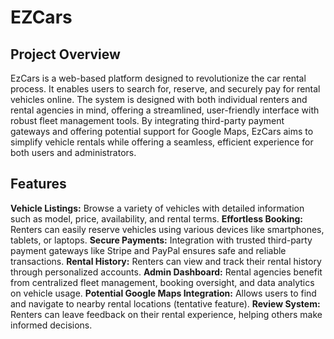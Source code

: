 # EZCars
## Project Overview
EzCars is a web-based platform designed to revolutionize the car rental process. It enables users to search for, reserve, and securely pay for rental vehicles online. The system is designed with both individual renters and rental agencies in mind, offering a streamlined, user-friendly interface with robust fleet management tools. By integrating third-party payment gateways and offering potential support for Google Maps, EzCars aims to simplify vehicle rentals while offering a seamless, efficient experience for both users and administrators.

## Features
**Vehicle Listings:** Browse a variety of vehicles with detailed information such as model, price, availability, and rental terms.
**Effortless Booking:** Renters can easily reserve vehicles using various devices like smartphones, tablets, or laptops.
**Secure Payments:** Integration with trusted third-party payment gateways like Stripe and PayPal ensures safe and reliable transactions.
**Rental History:** Renters can view and track their rental history through personalized accounts.
**Admin Dashboard:** Rental agencies benefit from centralized fleet management, booking oversight, and data analytics on vehicle usage.
**Potential Google Maps Integration:** Allows users to find and navigate to nearby rental locations (tentative feature).
**Review System:** Renters can leave feedback on their rental experience, helping others make informed decisions.

